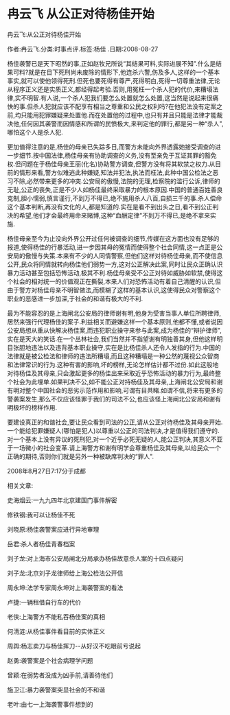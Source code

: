 # 冉云飞  从公正对待杨佳开始    
    
冉云飞:从公正对待杨佳开始    
作者:冉云飞.分类:时事点评.标签:杨佳 .日期:2008-08-27    
杨佳袭警已是天下昭然的事,正如赵牧兄所说“其结果可料,实际进展不知".什么是结果可料?就是在目下死刑尚未废除的情形下,他连杀六警,伤及多人,这样的一个基本事实,就可以使他领得死刑.但死也要死得有尊严,死得明白,死得一切尊重法律,无论从程序正义还是实质正义,都经得起考验.否则,用冤枉一个杀人犯的代价,来糟塌法律,实不明智.有人说,一个杀人犯我们要怎么处置就怎么处置,这当然是说起来很痛快的事.但杀人犯就应该不配享有相当之尊重和公民之权利吗?在他犯法没有定案之前,均只能用犯罪嫌疑来处置他.而在处置他的过程中,也只有并且只能是法律才能裁决他,任何因其袭警而因情感和所谓的民愤极大,来判定他的罪行,都是另一种“杀人",哪怕这个人是杀人犯.    
更加值得注意的是,杨佳的母亲已失踪多日,而警方未能向外界透露她接受调查的进一步细节.按中国法律,杨佳母亲有协助调查的义务,没有至亲免于互证其罪的豁免权.但问题在于杨佳母亲王丽(化名)协助警方调查,但警方没有将其软禁之权力.从目前的情形来看,警方似难逃此种嫌疑,知法并犯法,执法而枉法,此种中国公检法之恶习不除,必然带来更多的冲突.公安局的傲慢,法院的无理,检察院的滥行公诉,律师的无耻,公正的丧失,正是不少人如杨佳最终采取暴力的根本原因.中国的普通百姓善良克制,胆小懦弱,慎言谨行,不到万不得已,绝不施用杀人八百,自损三千的事.杀人偿命这个基本判断,再没有文化的人,都是知道的.实在是看不到出头之日,看不到公正判决的希望,他们才会最终用命来赌博,这种“血酬定律"不到万不得已,是绝不拿来实施.    
杨佳母亲至今为止没向外界公开过任何被调查的细节,传媒在这方面也没有足够的报道,使得杨佳的行暴活动,进一步因其母的冤情而使得整个社会同情,这一点正是公安局的傲慢与失策.本来有不少的人同情警察,但他们这样对待杨佳母亲,而不使信息公开,民众将同情就转向杨佳他们弱势一方,这对公正解决此案,同时让民众正确认识暴力活动甚至包括恐怖活动,极其不利.杨佳母亲受不公正对待如威胁如软禁,使得这个社会的相对统一的价值观正在撕裂,本来人们对恐怖活动有着自己清醒的认识,但由于警方对杨佳母亲不明智做法,而模糊了这样的基本认识,这使得民众对警察这个职业的恶感进一步加深,于社会的和谐有极大的不利.    
最为不能容忍的是上海闸北公安局的律师谢有明,他身为受害当事人单位所聘律师,居然来强行代理杨佳的案子.利益相关而避嫌这样一个基本原则,他都不懂,或者说因公安局想从重从快解决杨佳案,而违犯职业操守来参与此案,成为杨佳的“辩护律师",实在是天大的笑话.在一个丛林社会,我们当然并不指望谢有明独善其身,但他这样明目张胆地违法以及违背基本职业操守,实在是比杨佳杀人还令人发指的行为.中国的法律就是被公检法和律师的违法所糟塌,而且这种糟塌是一种公然的蔑视公众智商和法律常识的行为.这种有害的影响,坏的榜样,无论怎样估计都不过份.如此这般地对待杨佳及其母亲,只会激起更多的杨佳出来采取近乎恐怖活动的暴力行为,最终整个社会为此埋单.如果判决不公,如不能公正对持杨佳及其母亲,上海闸北公安局和谢有明对整个中国社会的恶劣示范作用和影响,可谓有目共睹.如谓不信,将来有更多的警袭案发生,那么不仅应该怪罪于我们的司法不公,也应该怪上海闸北公安局和谢有明极坏的榜样作用.    
要建设真正的和谐社会,要让民众看到司法的公正,请从公正对待杨佳及其母亲开始.一个能给犯罪嫌疑人(哪怕是犯人)以尊重以公正的司法判决,才是值得我们遵守的.对一个基本上没有异议的死刑犯,对一个近乎必死无疑的人,能公正判决,其意义不亚于一场微小的社会变革.请上海警方和谢有明学会尊重杨佳及其母亲,以给民众一个正确的期待,否则你们就是另外一种被缺席判决的“罪人".    
2008年8月27日7:17分于成都    
    
相关文章:    
史海烟云:一九九四年北京建国门事件解密    
修铁钢:我可以让杨佳不死    
刘晓原:杨佳袭警案应进行异地审理    
岳君:杀人者杨佳青春档案    
刘子龙:对上海市公安局闸北分局承办杨佳故意杀人案的十四点疑问    
刘子龙:北京刘子龙律师给上海公检法公开信    
周永坤:法学专家周永坤对上海袭警案的看法    
卢捷:一辆租借自行车的代价    
老侠:上海警方不能私吞杨佳案的真相    
何清涟:从杨佳事件看目前的实体正义    
周舆:杨志卖刀与杨佳挥刀--从好汉不吃眼前亏说起    
赵勇:袭警案是个社会病理学问题    
曾颖:在弱势者没成为凶手前,请善待他们    
施卫江:暴力袭警案突显社会的不和谐    
老叶:由七一上海袭警事件想到的